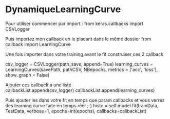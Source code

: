 # DynamiqueLearningCurve
Pour utiliser commencer par import :
from keras.callbacks import CSVLogger

Puis importez mon callback en le placant dans le même dossier
from callback import LearningCurve

Une fois importer dans votre training avant le fit construiser ces 2 callback

csv_logger = CSVLogger(path_save, append=True)
learning_curves = LearningCurves(savePath, pathCSV, NBepochs, metrics = ['acc', 'loss'], show_graph = False)
 
Ajouter ces callback a une liste            
callbackList.append(csv_logger)
callbackList.append(learning_curves)


Puis ajouter les dans votre fit en temps que param callbacks et vous verrez des learning curve faite en temps réel ;-)
histo = self.model.fit(trainData, TestData, verbose=1, epochs=int(epochs), callbacks=callbackList)

            
